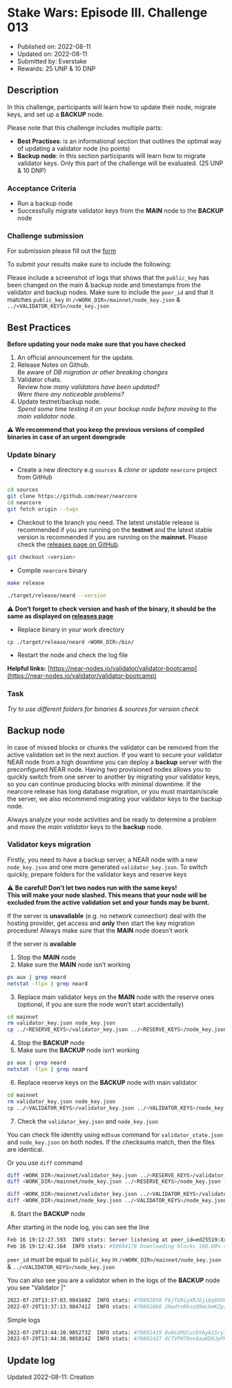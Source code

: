 # Stake Wars: Episode III. Challenge 013

- Published on: 2022-08-11
- Updated on: 2022-08-11
- Submitted by: Everstake
- Rewards: 25 UNP & 10 DNP

## Description

In this challenge, participants will learn how to update their node, migrate keys, and set up a **BACKUP** node. 

Please note that this challenge includes multiple parts: 
- **Best Practises**: is an informational section that outlines the optimal way of updating a validator node (no points) 
- **Backup node**: in this section participants will learn how to migrate validator keys. Only this part of the challenge will be evaluated.  (25 UNP & 10 DNP)  

### Acceptance Criteria

- Run a backup node
- Successfully migrate validator keys from the **MAIN** node to the **BACKUP** node

### Challenge submission

For submission please fill out the [form](https://docs.google.com/forms/d/e/1FAIpQLSfZV6_SUpdAMlOOjpwQSVa0xUcvCjO5iiNG3k9KrGDvCEEw3w/viewform?usp=sf_link)  

To submit your results make sure to include the following: 

Please include a screenshot of logs that shows that the `public_key` has been changed on the main & backup node and timestamps from the validator and backup nodes. Make sure to include the `peer_id` and that it matches `public_key` in `/<WORK_DIR>/mainnet/node_key.json` & `../<VALIDATOR_KEYS>/node_key.json`

## Best Practices

**Before updating your node make sure that you have checked**

1. An official announcement for the update.
2. Release Notes on Github.  
Be aware of *DB migration or other breaking changes*
3. Validator chats.  
Review *how many validators have been updated?  
Were there any noticeable problems?*
4. Update testnet/backup node.   
*Spend some time testing it on your backup node before moving to the main validator node.* 


⚠️ **We recommend that you keep the previous versions of compiled binaries in case of an urgent downgrade**


### Update binary

- Create a new directory e.g `sources` & *clone* or *update* `nearcore` project from GitHub

```bash
cd sources
git clone https://github.com/near/nearcore
cd nearcore
git fetch origin --tags
```

- Checkout to the branch you need. The latest unstable release is recommended if you are running on the **testnet** and the latest stable version is recommended if you are running on the **mainnet**. Please check the [releases page on GitHub](https://github.com/near/nearcore/releases).

```bash
git checkout <version>
```

- Compile `nearcore` binary

```bash
make release
```

```bash
./target/release/neard --version
```


⚠️ **Don’t forget to check version and hash of the binary, it should be the same as displayed on [releases page](https://github.com/near/nearcore/releases)**


- Replace binary in your work directory

```bash
cp ./target/release/neard <WORK_DIR>/bin/
```

- Restart the node and check the log file

**Helpful links:** [https://near-nodes.io/validator/validator-bootcamp](https://near-nodes.io/validator/validator-bootcamp)

### Task

*Try to use different folders for binaries & sources for version check*

## Backup node

In case of missed blocks or chunks the validator can be removed from the active validation set in the next auction. If you want to secure your validator NEAR node from a high downtime you can deploy a **backup** server with the preconfigured NEAR node. Having two provisioned nodes allows you to quickly switch from one server to another by migrating your validator keys, so you can continue producing blocks with minimal downtime. If the nearcore release has long database migration, or you must maintain/scale the server, we also recommend migrating your validator keys to the backup node. 

Always analyze your node activities and be ready to determine a problem and move the *main validator* keys to the **backup** node. 

### Validator keys migration

Firstly, you need to have a backup server, a NEAR node with a new `node_key.json` and one more generated `validator_key.json`. To switch quickly, prepare folders for the validator keys and reserve keys 


⚠️ **Be careful! Don't let two nodes run with the same keys!  
This will make your node slashed. This means that your node will be excluded from the active validation set and your funds may be burnt.**


If the server is **unavailable** (e.g. no network connection) deal with the hosting provider, get access and **only** then start the key migration procedure! Always make sure that the **MAIN** node doesn’t work 

If the server is **available**

1. Stop the **MAIN** node
2. Make sure the **MAIN** node isn’t working

```bash
ps aux | grep neard
netstat -tlpn | grep neard
```

3. Replace main validator keys on the **MAIN** node with the reserve ones (optional, if you are sure the node won’t start accidentally)

```bash
cd mainnet
rm validator_key.json node_key.json
cp ../<RESERVE_KEYS>/validator_key.json ../<RESERVE_KEYS>/node_key.json .
```

4. Stop the **BACKUP** node
5. Make sure the **BACKUP** node isn’t working

```bash
ps aux | grep neard
netstat -tlpn | grep neard
```

6. Replace reserve keys on the **BACKUP** node with main validator 

```bash
cd mainnet
rm validator_key.json node_key.json
cp ../<VALIDATOR_KEYS>/validator_key.json ../<VALIDATOR_KEYS>/node_key.json .
```

7. Check the `validator_key.json` and `node_key.json`

You can check file identity using `md5sum` command for `validator_state.json` and `node_key.json` on both nodes. If the checksums match, then the files are identical.

Or you use `diff` command

```bash
diff <WORK_DIR>/mainnet/validator_key.json ../<RESERVE_KEYS>/validator_key.json
diff <WORK_DIR>/mainnet/node_key.json ../<RESERVE_KEYS>/node_key.json

diff <WORK_DIR>/mainnet/validator_key.json ../<VALIDATOR_KEYS>/validator_key.json
diff <WORK_DIR>/mainnet/node_key.json ../<VALIDATOR_KEYS>/node_key.json
```

8. Start the **BACKUP** node

After starting in the node log, you can see the line

```bash
Feb 16 19:12:27.593  INFO stats: Server listening at peer_id=ed25519:Xx1XXX...XXXXxxx addr=0.0.0.0:24567
Feb 16 19:12:42.164  INFO stats: #59664178 Downloading blocks 100.00% (6)   4/3/40 peers ⬇ 726.1kiB/s ⬆ 2.3MiB/s 0.00 bps 0 gas/s CPU: 0%, Mem: 0 B
```

`peer_id` must be equal to `public_key` in `/<WORK_DIR>/mainnet/node_key.json` & `../<VALIDATOR_KEYS>/node_key.json`

You can also see you are a validator when in the logs of the **BACKUP** node you see "Validator |" 

```bash
2022-07-29T13:37:03.984160Z  INFO stats: #70892058 F6jTU9iyXRJ6jiQq8XUP6ENpzvHZ8FfYJpuS8w9zHb82 Validator | 100 validators 35 peers ⬇ 1.53 MB/s ⬆ 2.24 MB/s 0.80 bps 22.2 Tgas/s CPU: 39%, Mem: 6.91 GB
2022-07-29T13:37:13.984741Z  INFO stats: #70892066 2HwdtnRkosQ9mLkmKZpa3X28NNtzajfvct2YBBg63QW2 Validator | 100 validators 35 peers ⬇ 1.56 MB/s ⬆ 2.21 MB/s 0.80 bps 66.8 Tgas/s CPU: 38%, Mem: 6.91 GB
```

Simple logs

```bash
2022-07-29T13:44:20.905273Z  INFO stats: #70892419 8uHiGM2CuibYAyA1Sry15M9vcyyXrZD8CG3nf8nvetdU 100 validators 36 peers ⬇ 1.35 MB/s ⬆ 1.30 MB/s 0.80 bps 25.8 Tgas/s CPU: 42%, Mem: 6.01 GB
2022-07-29T13:44:30.905814Z  INFO stats: #70892427 4C7VPH79nx6auKD9JpPK81YtQmZAq35BC2JVJxNJgeWy 100 validators 36 peers ⬇ 1.36 MB/s ⬆ 1.31 MB/s 0.80 bps 22.9 Tgas/s CPU: 37%, Mem: 5.81 GB
```

## Update log

Updated 2022-08-11: Creation
